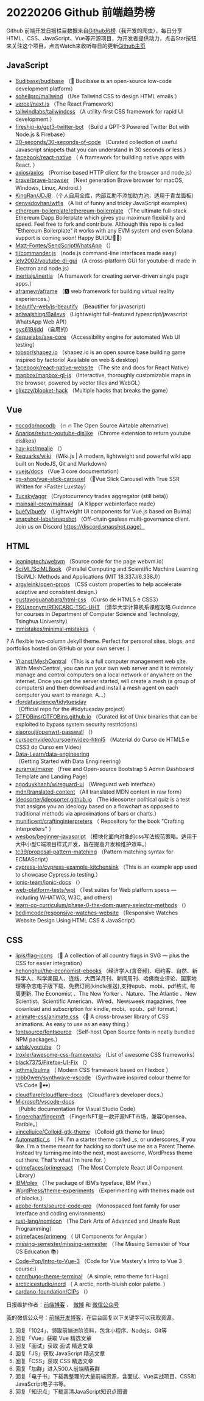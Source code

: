 # 20220206 Github 前端趋势榜

Github 前端开发日报栏目数据来自[Github热榜](http://news.caibaojian.com.cn/)（我开发的爬虫），每日分享HTML、CSS、JavaScript、Vue等开源项目，为开发者提供动力，点击Star按钮来关注这个项目，点击Watch来收听每日的更新[Github主页](https://github.com/kujian/githubTrending)
## JavaScript

* [Budibase/budibase](https://github.com/Budibase/budibase) （&#x1f680; Budibase is an open-source low-code development platform）
* [soheilpro/mailwind](https://github.com/soheilpro/mailwind) （Use Tailwind CSS to design HTML emails.）
* [vercel/next.js](https://github.com/vercel/next.js) （The React Framework）
* [tailwindlabs/tailwindcss](https://github.com/tailwindlabs/tailwindcss) （A utility-first CSS framework for rapid UI development.）
* [fireship-io/gpt3-twitter-bot](https://github.com/fireship-io/gpt3-twitter-bot) （Build a GPT-3 Powered Twitter Bot with Node.js &amp; Firebase）
* [30-seconds/30-seconds-of-code](https://github.com/30-seconds/30-seconds-of-code) （Curated collection of useful Javascript snippets that you can understand in 30 seconds or less.）
* [facebook/react-native](https://github.com/facebook/react) （
        A framework for building native apps with React.
      ）
* [axios/axios](https://github.com/axios/axios) （Promise based HTTP client for the browser and node.js）
* [brave/brave-browser](https://github.com/brave/brave-browser) （Next generation Brave browser for macOS, Windows, Linux, Android.）
* [KingRan/JDJB](https://github.com/KingRan/JDJB) （个人自用全库，内部互助不添加助力池，适用于青龙面板）
* [denysdovhan/wtfjs](https://github.com/denysdovhan/wtfjs) （A list of funny and tricky JavaScript examples）
* [ethereum-boilerplate/ethereum-boilerplate](https://github.com/ethereum-boilerplate/ethereum-boilerplate) （The ultimate full-stack Ethereum Dapp Boilerplate which gives you maximum flexibility and speed. Feel free to fork and contribute. Although this repo is called "Ethereum Boilerplate" it works with any EVM system and even Solana support is coming soon! Happy BUIDL!&#x1f477;&#x200d;&#x2642;&#xfe0f;）
* [Matt-Fontes/SendScriptWhatsApp](https://github.com/Matt-Fontes/SendScriptWhatsApp) （）
* [tj/commander.js](https://github.com/tj/commander.js) （node.js command-line interfaces made easy）
* [jely2002/youtube-dl-gui](https://github.com/jely2002/youtube-dl-gui) （A cross-platform GUI for youtube-dl made in Electron and node.js）
* [inertiajs/inertia](https://github.com/inertiajs/inertia) （A framework for creating server-driven single page apps.）
* [aframevr/aframe](https://github.com/aframevr/aframe) （&#x1f170;&#xfe0f; web framework for building virtual reality experiences.）
* [beautify-web/js-beautify](https://github.com/beautify-web/js-beautify) （Beautifier for javascript）
* [adiwajshing/Baileys](https://github.com/adiwajshing/Baileys) （Lightweight full-featured typescript/javascript WhatsApp Web API）
* [gys619/jdd](https://github.com/gys619/jdd) （自用的）
* [dequelabs/axe-core](https://github.com/dequelabs/axe-core) （Accessibility engine for automated Web UI testing）
* [tobspr/shapez.io](https://github.com/tobspr/shapez.io) （shapez.io is an open source base building game inspired by factorio! Available on web &amp; desktop）
* [facebook/react-native-website](https://github.com/facebook/react-native-website) （The site and docs for React Native）
* [mapbox/mapbox-gl-js](https://github.com/mapbox/mapbox-gl-js) （Interactive, thoroughly customizable maps in the browser, powered by vector tiles and WebGL）
* [glixzzy/blooket-hack](https://github.com/glixzzy/blooket-hack) （Multiple hacks that breaks the game）

## Vue

* [nocodb/nocodb](https://github.com/nocodb/nocodb) （&#x1f525; &#x1f525; The Open Source Airtable alternative）
* [Anarios/return-youtube-dislike](https://github.com/Anarios/return-youtube-dislike) （Chrome extension to return youtube dislikes）
* [hay-kot/mealie](https://github.com/hay-kot/mealie) （）
* [Requarks/wiki](https://github.com/Requarks/wiki) （Wiki.js | A modern, lightweight and powerful wiki app built on NodeJS, Git and Markdown）
* [vuejs/docs](https://github.com/vuejs/docs) （Vue 3 core documentation）
* [gs-shop/vue-slick-carousel](https://github.com/gs-shop/vue-slick-carousel) （&#x1f6a5;Vue Slick Carousel with True SSR Written for &#x26a1;Faster Luxstay）
* [Tucsky/aggr](https://github.com/Tucsky/aggr) （Cryptocurrency trades aggregator (still beta)）
* [mainsail-crew/mainsail](https://github.com/mainsail-crew/mainsail) （A Klipper webinterface made）
* [buefy/buefy](https://github.com/buefy/buefy) （Lightweight UI components for Vue.js based on Bulma）
* [snapshot-labs/snapshot](https://github.com/snapshot-labs/snapshot) （Off-chain gasless multi-governance client. Join us on Discord https://discord.snapshot.page）

## HTML

* [leaningtech/webvm](https://github.com/leaningtech/webvm) （Source code for the page webvm.io）
* [SciML/SciMLBook](https://github.com/SciML/SciMLBook) （Parallel Computing and Scientific Machine Learning (SciML): Methods and Applications (MIT 18.337J/6.338J)）
* [argyleink/open-props](https://github.com/argyleink/open-props) （CSS custom properties to help accelerate adaptive and consistent design.）
* [gustavoguanabara/html-css](https://github.com/gustavoguanabara/html-css) （Curso de HTML5 e CSS3）
* [PKUanonym/REKCARC-TSC-UHT](https://github.com/PKUanonym/REKCARC-TSC-UHT) （清华大学计算机系课程攻略 Guidance for courses in Department of Computer Science and Technology, Tsinghua University）
* [mmistakes/minimal-mistakes](https://github.com/mmistakes/minimal-mistakes) （
        
? A flexible two-column Jekyll theme. Perfect for personal sites, blogs, and portfolios hosted on GitHub or your own server.
      ）
* [Ylianst/MeshCentral](https://github.com/Ylianst/MeshCentral) （This is a full computer management web site. With MeshCentral, you can run your own web server and it to remotely manage and control computers on a local network or anywhere on the internet. Once you get the server started, will create a mesh (a group of computers) and then download and install a mesh agent on each computer you want to manage. A…）
* [rfordatascience/tidytuesday](https://github.com/rfordatascience/tidytuesday) （Official repo for the #tidytuesday project）
* [GTFOBins/GTFOBins.github.io](https://github.com/GTFOBins/GTFOBins.github.io) （Curated list of Unix binaries that can be exploited to bypass system security restrictions）
* [xiaorouji/openwrt-passwall](https://github.com/xiaorouji/openwrt-passwall) （）
* [cursoemvideo/cursoemvideo-html5](https://github.com/cursoemvideo/cursoemvideo-html5) （Material do Curso de HTML5 e CSS3 do Curso em Vídeo）
* [Data-Learn/data-engineering](https://github.com/Data-Learn/data-engineering) （Getting Started with Data Enngineering）
* [zuramai/mazer](https://github.com/zuramai/mazer) （Free and Open-source Bootstrap 5 Admin Dashboard Template and Landing Page）
* [ngoduykhanh/wireguard-ui](https://github.com/ngoduykhanh/wireguard-ui) （Wireguard web interface）
* [mdn/translated-content](https://github.com/mdn/translated-content) （All translated MDN content in raw form）
* [Ideosorter/ideosorter.github.io](https://github.com/Ideosorter/ideosorter.github.io) （The ideosorter political quiz is a test that assigns you an ideology based on a flowchart as opposed to traditional methods via aproximations of bars or charts.）
* [munificent/craftinginterpreters](https://github.com/munificent/craftinginterpreters) （
        Repository for the book "Crafting Interpreters"
      ）
* [wesbos/beginner-javascript](https://github.com/wesbos/beginner-javascript) （模块化面向对象的css写法规范策略。适用于大中小型C端项目样式开发，旨在提高开发和维护效率。）
* [tc39/proposal-pattern-matching](https://github.com/tc39/proposal-pattern-matching) （Pattern matching syntax for ECMAScript）
* [cypress-io/cypress-example-kitchensink](https://github.com/cypress-io/cypress-example-kitchensink) （This is an example app used to showcase Cypress.io testing.）
* [ionic-team/ionic-docs](https://github.com/ionic-team/ionic-docs) （）
* [web-platform-tests/wpt](https://github.com/web-platform-tests/wpt) （Test suites for Web platform specs — including WHATWG, W3C, and others）
* [learn-co-curriculum/phase-0-the-dom-query-selector-methods](https://github.com/learn-co-curriculum/phase-0-the-dom-query-selector-methods) （）
* [bedimcode/responsive-watches-website](https://github.com/bedimcode/responsive-watches-website) （Responsive Watches Website Design Using HTML CSS &amp; JavaScript）

## CSS

* [lipis/flag-icons](https://github.com/lipis/flag-icons) （&#x1f38f; A collection of all country flags in SVG — plus the CSS for easier integration）
* [hehonghui/the-economist-ebooks](https://github.com/hehonghui/the-economist-ebooks) （经济学人(含音频)、纽约客、自然、新科学人、科学美国人、连线、大西洋月刊、新闻周刊、哈佛商业评论、国家地理等杂志电子版下载、免费订阅(kindle推送),支持epub、mobi、pdf格式, 每周更新. The Economist 、The New Yorker 、Nature、The Atlantic 、New Scientist、Scientific American、Wired、Newsweek magazines, free download and subscription for kindle, mobi、epub、pdf format.）
* [animate-css/animate.css](https://github.com/animate-css/animate.css) （&#x1f37f; A cross-browser library of CSS animations. As easy to use as an easy thing.）
* [fontsource/fontsource](https://github.com/fontsource/fontsource) （Self-host Open Source fonts in neatly bundled NPM packages.）
* [safak/youtube](https://github.com/safak/youtube) （）
* [troxler/awesome-css-frameworks](https://github.com/troxler/awesome-css-frameworks) （List of awesome CSS frameworks）
* [black7375/Firefox-UI-Fix](https://github.com/black7375/Firefox-UI-Fix) （）
* [jgthms/bulma](https://github.com/jgthms/bulma) （
        Modern CSS framework based on Flexbox
      ）
* [robb0wen/synthwave-vscode](https://github.com/robb0wen/synthwave-vscode) （Synthwave inspired colour theme for VS Code &#x1f305;&#x1f576;）
* [cloudflare/cloudflare-docs](https://github.com/cloudflare/cloudflare-docs) （Cloudflare’s developer docs.）
* [Microsoft/vscode-docs](https://github.com/Microsoft/vscode-docs) （Public documentation for Visual Studio Code）
* [fingerchar/fingernft](https://github.com/fingerchar/fingernft) （FingerNFT是一款开源NFT市场，兼容Opensea、Rarible。）
* [vinceliuice/Colloid-gtk-theme](https://github.com/vinceliuice/Colloid-gtk-theme) （Colloid gtk theme for linux）
* [Automattic/_s](https://github.com/Automattic/_s) （
        Hi. I'm a starter theme called _s, or underscores, if you like. I'm a theme meant for hacking so don't use me as a Parent Theme. Instead try turning me into the next, most awesome, WordPress theme out there. That's what I'm here for.
      ）
* [primefaces/primereact](https://github.com/primefaces/primereact) （The Most Complete React UI Component Library）
* [IBM/plex](https://github.com/IBM/plex) （The package of IBM’s typeface, IBM Plex.）
* [WordPress/theme-experiments](https://github.com/WordPress/theme-experiments) （Experimenting with themes made out of blocks.）
* [adobe-fonts/source-code-pro](https://github.com/adobe-fonts/source-code-pro) （Monospaced font family for user interface and coding environments）
* [rust-lang/nomicon](https://github.com/rust-lang/nomicon) （The Dark Arts of Advanced and Unsafe Rust Programming）
* [primefaces/primeng](https://github.com/primefaces/primeng) （
        UI Components for Angular
      ）
* [missing-semester/missing-semester](https://github.com/missing-semester/missing-semester) （The Missing Semester of Your CS Education &#x1f4da;）
* [Code-Pop/Intro-to-Vue-3](https://github.com/Code-Pop/Intro-to-Vue-3) （Code for Vue Mastery's Intro to Vue 3 course:）
* [panr/hugo-theme-terminal](https://github.com/panr/hugo-theme-terminal) （A simple, retro theme for Hugo）
* [arcticicestudio/nord](https://github.com/arcticicestudio/nord) （
        A arctic, north-bluish color palette.
      ）
* [cardano-foundation/CIPs](https://github.com/cardano-foundation/CIPs) （）


日报维护作者：[前端博客](http://caibaojian.com.cn/) 、 [微博](http://weibo.com/kujian) 和 [微信公众号](https://open.weixin.qq.com/qr/code?username=caibaojian_com)

我的微信公众号：[前端开发博客](https://open.weixin.qq.com/qr/code?username=caibaojian_com)，在后台回复以下关键字可以获取资源。

1. 回复「1024」，领取前端进阶资料，包含小程序、Nodejs、Git等
2. 回复「Vue」获取 Vue 精选文章
3. 回复「面试」获取 面试 精选文章
4. 回复「JS」获取 JavaScript 精选文章
5. 回复「CSS」获取 CSS 精选文章
6. 回复「加群」进入500人前端精英群
7. 回复「电子书」下载我整理的大量前端资源，含面试、Vue实战项目、CSS和JavaScript电子书等。
8. 回复「知识点」下载高清JavaScript知识点图谱